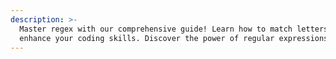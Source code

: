 ```yaml
---
description: >-
  Master regex with our comprehensive guide! Learn how to match letters and
  enhance your coding skills. Discover the power of regular expressions today!
---
```


